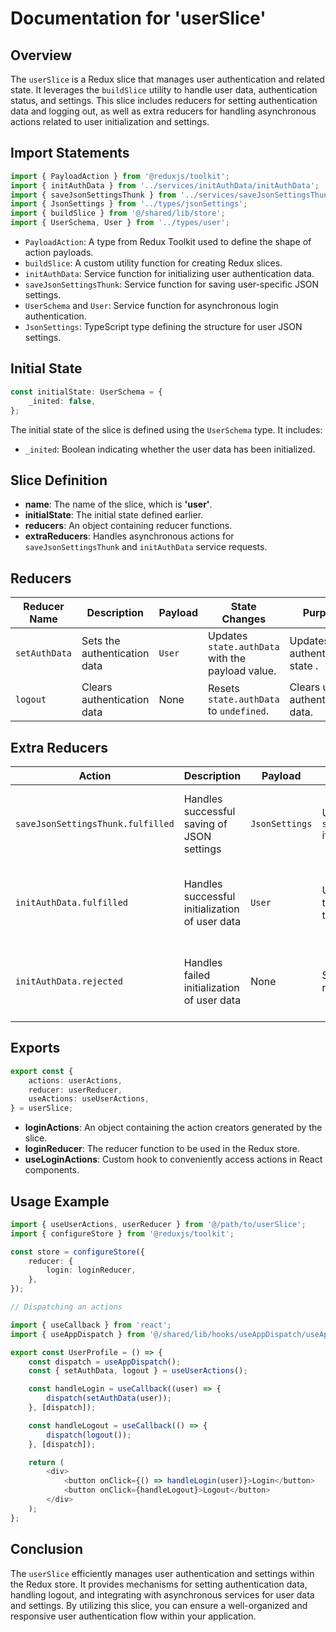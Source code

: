 # Documentation for 'userSlice'

## Overview
The `userSlice`  is a Redux slice that manages user authentication and related state. 
It leverages the `buildSlice` utility to handle user data, authentication status, and settings. This slice includes reducers for setting authentication data and logging out, as well as extra reducers for handling asynchronous actions related to user initialization and settings.

## Import Statements
```typescript
import { PayloadAction } from '@reduxjs/toolkit';
import { initAuthData } from '../services/initAuthData/initAuthData';
import { saveJsonSettingsThunk } from '../services/saveJsonSettingsThunk/saveJsonSettingsThunk';
import { JsonSettings } from '../types/jsonSettings';
import { buildSlice } from '@/shared/lib/store';
import { UserSchema, User } from '../types/user';
```

- `PayloadAction`: A type from Redux Toolkit used to define the shape of action payloads.
- `buildSlice`: A custom utility function for creating Redux slices.
- `initAuthData`: Service function for initializing user authentication data.
- `saveJsonSettingsThunk`: Service function for saving user-specific JSON settings.
- `UserSchema` and  `User`: Service function for asynchronous login authentication.
- `JsonSettings`: TypeScript type defining the structure for user JSON settings.

## Initial State
```typescript
const initialState: UserSchema = {
    _inited: false,
};
```

The initial state of the slice is defined using the `UserSchema` type.
It includes:
- `_inited`: Boolean indicating whether the user data has been initialized.


## Slice Definition
- **name**: The name of the slice, which is **'user'**.
- **initialState**: The initial state defined earlier.
- **reducers**: An object containing reducer functions.
- **extraReducers**: Handles asynchronous actions for `saveJsonSettingsThunk` and `initAuthData` service requests.

## Reducers

| **Reducer Name** | **Description**                                   | **Payload**  | **State Changes**                                             | **Purpose**                                          |
|------------------|---------------------------------------------------|--------------|--------------------------------------------------------------|------------------------------------------------------|
| `setAuthData`    | Sets the authentication data | `User`    | Updates `state.authData` with the payload value. | Updates user authentication state . |
| `logout`         | Clears authentication data  | None   | Resets `state.authData` to `undefined`. | Clears user authentication data. |

## Extra Reducers

| **Action**                | **Description**                                      | **Payload**      | **State Changes**                                          | **Purpose**                                      |
|---------------------------|------------------------------------------------------|------------------|-----------------------------------------------------------|--------------------------------------------------|
| `saveJsonSettingsThunk.fulfilled` | Handles successful saving of JSON settings         | `JsonSettings`   | Updates `state.authData.jsonSettings` if `authData` is present. | Updates user settings with the new JSON settings. |
| `initAuthData.fulfilled`  | Handles successful initialization of user data       | `User`           | Updates `state.authData` with the payload and sets `_inited` to `true`. | Initializes user data and sets the initialization flag. |
| `initAuthData.rejected`   | Handles failed initialization of user data            | None             | Sets `_inited` to `true` regardless of the failure.       | Ensures the initialization flag is set even if initialization fails. |



## Exports
```typescript
export const {
    actions: userActions,
    reducer: userReducer,
    useActions: useUserActions,
} = userSlice;
```
- **loginActions**: An object containing the action creators generated by the slice.
- **loginReducer**: The reducer function to be used in the Redux store.
- **useLoginActions**: Custom hook to conveniently access actions in React components.


## Usage Example
```typescript jsx
import { useUserActions, userReducer } from '@/path/to/userSlice';
import { configureStore } from '@reduxjs/toolkit';

const store = configureStore({
    reducer: {
        login: loginReducer,
    },
});

// Dispatching an actions

import { useCallback } from 'react';
import { useAppDispatch } from '@/shared/lib/hooks/useAppDispatch/useAppDispatch';

export const UserProfile = () => {
    const dispatch = useAppDispatch();
    const { setAuthData, logout } = useUserActions();

    const handleLogin = useCallback((user) => {
        dispatch(setAuthData(user));
    }, [dispatch]);

    const handleLogout = useCallback(() => {
        dispatch(logout());
    }, [dispatch]);

    return (
        <div>
            <button onClick={() => handleLogin(user)}>Login</button>
            <button onClick={handleLogout}>Logout</button>
        </div>
    );
};
```

## Conclusion 
The `userSlice` efficiently manages user authentication and settings within the Redux store. It provides mechanisms for setting authentication data, handling logout, and integrating with asynchronous services for user data and settings. By utilizing this slice, you can ensure a well-organized and responsive user authentication flow within your application.
